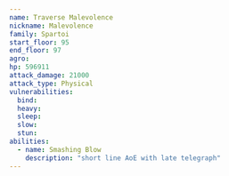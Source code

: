 ```yaml
---
name: Traverse Malevolence
nickname: Malevolence
family: Spartoi
start_floor: 95
end_floor: 97
agro: 
hp: 596911
attack_damage: 21000
attack_type: Physical
vulnerabilities:
  bind: 
  heavy: 
  sleep: 
  slow: 
  stun: 
abilities:
  - name: Smashing Blow
    description: "short line AoE with late telegraph"
---
```

